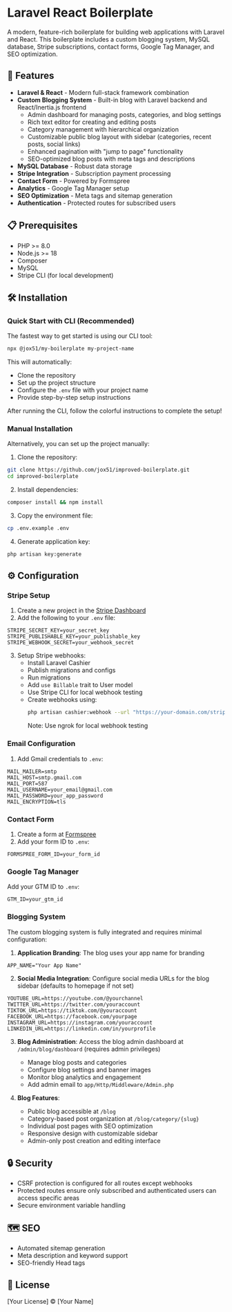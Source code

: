 # Laravel React Boilerplate

A modern, feature-rich boilerplate for building web applications with Laravel and React. This boilerplate includes a custom blogging system, MySQL database, Stripe subscriptions, contact forms, Google Tag Manager, and SEO optimization.

## 🚀 Features

-   **Laravel & React** - Modern full-stack framework combination
-   **Custom Blogging System** - Built-in blog with Laravel backend and React/Inertia.js frontend
    -   Admin dashboard for managing posts, categories, and blog settings
    -   Rich text editor for creating and editing posts
    -   Category management with hierarchical organization
    -   Customizable public blog layout with sidebar (categories, recent posts, social links)
    -   Enhanced pagination with "jump to page" functionality
    -   SEO-optimized blog posts with meta tags and descriptions
-   **MySQL Database** - Robust data storage
-   **Stripe Integration** - Subscription payment processing
-   **Contact Form** - Powered by Formspree
-   **Analytics** - Google Tag Manager setup
-   **SEO Optimization** - Meta tags and sitemap generation
-   **Authentication** - Protected routes for subscribed users

## 📋 Prerequisites

-   PHP >= 8.0
-   Node.js >= 18
-   Composer
-   MySQL
-   Stripe CLI (for local development)

## 🛠️ Installation

### Quick Start with CLI (Recommended)

The fastest way to get started is using our CLI tool:

```bash
npx @jox51/my-boilerplate my-project-name
```

This will automatically:

-   Clone the repository
-   Set up the project structure
-   Configure the `.env` file with your project name
-   Provide step-by-step setup instructions

After running the CLI, follow the colorful instructions to complete the setup!

### Manual Installation

Alternatively, you can set up the project manually:

1. Clone the repository:

```bash
git clone https://github.com/jox51/improved-boilerplate.git
cd improved-boilerplate
```

2. Install dependencies:

```bash
composer install && npm install
```

3. Copy the environment file:

```bash
cp .env.example .env
```

4. Generate application key:

```bash
php artisan key:generate
```

## ⚙️ Configuration

### Stripe Setup

1. Create a new project in the [Stripe Dashboard](https://dashboard.stripe.com)
2. Add the following to your `.env` file:

```env
STRIPE_SECRET_KEY=your_secret_key
STRIPE_PUBLISHABLE_KEY=your_publishable_key
STRIPE_WEBHOOK_SECRET=your_webhook_secret
```

3. Setup Stripe webhooks:
    - Install Laravel Cashier
    - Publish migrations and configs
    - Run migrations
    - Add `use Billable` trait to User model
    - Use Stripe CLI for local webhook testing
    - Create webhooks using:
        ```bash
        php artisan cashier:webhook --url "https://your-domain.com/stripe/webhook"
        ```
        Note: Use ngrok for local webhook testing

### Email Configuration

1. Add Gmail credentials to `.env`:

```env
MAIL_MAILER=smtp
MAIL_HOST=smtp.gmail.com
MAIL_PORT=587
MAIL_USERNAME=your_email@gmail.com
MAIL_PASSWORD=your_app_password
MAIL_ENCRYPTION=tls
```

### Contact Form

1. Create a form at [Formspree](https://formspree.io)
2. Add your form ID to `.env`:

```env
FORMSPREE_FORM_ID=your_form_id
```

### Google Tag Manager

Add your GTM ID to `.env`:

```env
GTM_ID=your_gtm_id
```

### Blogging System

The custom blogging system is fully integrated and requires minimal configuration:

1. **Application Branding**: The blog uses your app name for branding

```env
APP_NAME="Your App Name"
```

2. **Social Media Integration**: Configure social media URLs for the blog sidebar (defaults to homepage if not set)

```env
YOUTUBE_URL=https://youtube.com/@yourchannel
TWITTER_URL=https://twitter.com/youraccount
TIKTOK_URL=https://tiktok.com/@youraccount
FACEBOOK_URL=https://facebook.com/yourpage
INSTAGRAM_URL=https://instagram.com/youraccount
LINKEDIN_URL=https://linkedin.com/in/yourprofile
```

3. **Blog Administration**: Access the blog admin dashboard at `/admin/blog/dashboard` (requires admin privileges)

    - Manage blog posts and categories
    - Configure blog settings and banner images
    - Monitor blog analytics and engagement
    - Add admin email to `app/Http/Middleware/Admin.php`

4. **Blog Features**:
    - Public blog accessible at `/blog`
    - Category-based post organization at `/blog/category/{slug}`
    - Individual post pages with SEO optimization
    - Responsive design with customizable sidebar
    - Admin-only post creation and editing interface

## 🔒 Security

-   CSRF protection is configured for all routes except webhooks
-   Protected routes ensure only subscribed and authenticated users can access specific areas
-   Secure environment variable handling

## 🗺️ SEO

-   Automated sitemap generation
-   Meta description and keyword support
-   SEO-friendly Head tags

## 📝 License

[Your License] © [Your Name]
